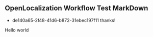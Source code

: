 ## OpenLocalization Workflow Test MarkDown
* de140a65-2f48-41d6-b872-31ebec197f11 
thanks!

Hello world